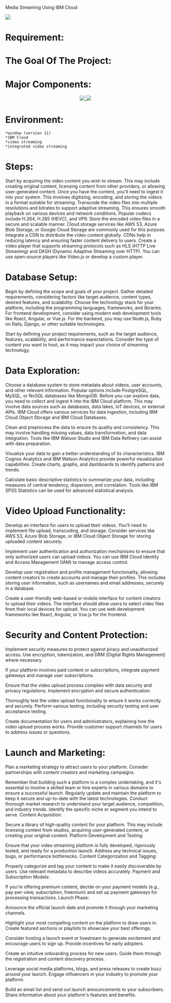 Media Streaming Using IBM Cloud
     

 <img src="https://media.istockphoto.com/id/1287677376/photo/television-streaming-multimedia-wall-concept.jpg?s=612x612&w=0&k=20&c=l708bRK47ZAVn2srax3fkVodTDEsK6nus0c6KHnUPbM=">

 # Requirement:

 # The Goal Of The Project:  


# Major Components:
<p align="center">
<a href="#">
<img src="https://blog.video.ibm.com/wp-content/uploads/2019/02/ibm-cloud-video-is-ibm-watson-media-twitter.jpg">
</a>
<a href="#">
<img src="https://blog.video.ibm.com/wp-content/uploads/2017/04/ustream-is-ibm-cloud-video.jpg" />
</a>
</p>

# Environment:
    *window (version 11)
    *IBM Cloud
    *video streaming
    *integrated video streaming

# Steps:
Start by acquiring the video content you wish to stream. This may include creating original content, licensing content from other providers, or allowing user-generated content.
Once you have the content, you'll need to ingest it into your system. This involves digitizing, encoding, and storing the videos in a format suitable for streaming.
Transcode the video files into multiple resolutions and bitrates to support adaptive streaming. This ensures smooth playback on various devices and network conditions. Popular codecs include H.264, H.265 (HEVC), and VP9.
Store the encoded video files in a secure and scalable manner. Cloud storage services like AWS S3, Azure Blob Storage, or Google Cloud Storage are commonly used for this purpose.
Integrate a CDN to distribute the video content globally. CDNs help in reducing latency and ensuring faster content delivery to users.
Create a video player that supports streaming protocols such as HLS (HTTP Live Streaming) and DASH (Dynamic Adaptive Streaming over HTTP). You can use open-source players like Video.js or develop a custom player.

# Database Setup:
Begin by defining the scope and goals of your project. Gather detailed requirements, considering factors like target audience, content types, desired features, and scalability.
Choose the technology stack for your platform, including the programming languages, frameworks, and libraries. For frontend development, consider using modern web development tools like React, Angular, or Vue.js. For the backend, you may use Node.js, Ruby on Rails, Django, or other suitable technologies.

Start by defining your project requirements, such as the target audience, features, scalability, and performance expectations. Consider the type of content you want to host, as it may impact your choice of streaming technology.

# Data Exploration:
Choose a database system to store metadata about videos, user accounts, and other relevant information. Popular options include PostgreSQL, MySQL, or NoSQL databases like MongoDB.
Before you can explore data, you need to collect and ingest it into the IBM Cloud platform. This may involve data sources such as databases, data lakes, IoT devices, or external APIs. IBM Cloud offers various services for data ingestion, including IBM Cloud Object Storage and IBM Cloud Databases.

Clean and preprocess the data to ensure its quality and consistency. This may involve handling missing values, data transformation, and data integration. Tools like IBM Watson Studio and IBM Data Refinery can assist with data preparation.

Visualize your data to gain a better understanding of its characteristics. IBM Cognos Analytics and IBM Watson Analytics provide powerful visualization capabilities. Create charts, graphs, and dashboards to identify patterns and trends.

Calculate basic descriptive statistics to summarize your data, including measures of central tendency, dispersion, and correlation. Tools like IBM SPSS Statistics can be used for advanced statistical analysis.

# Video Upload Functionality:
Develop an interface for users to upload their videos. You'll need to implement file upload, transcoding, and storage. Consider services like AWS S3, Azure Blob Storage, or IBM Cloud Object Storage for storing uploaded content securely.

Implement user authentication and authorization mechanisms to ensure that only authorized users can upload videos. You can use IBM Cloud Identity and Access Management (IAM) to manage access control.

Develop user registration and profile management functionality, allowing content creators to create accounts and manage their profiles. This includes storing user information, such as usernames and email addresses, securely in a database.

Create a user-friendly web-based or mobile interface for content creators to upload their videos. The interface should allow users to select video files from their local devices for upload. You can use web development frameworks like React, Angular, or Vue.js for the frontend.

# Security and Content Protection:
Implement security measures to protect against piracy and unauthorized access. Use encryption, tokenization, and DRM (Digital Rights Management) where necessary.

If your platform involves paid content or subscriptions, integrate payment gateways and manage user subscriptions.

Ensure that the video upload process complies with data security and privacy regulations. Implement encryption and secure authentication.

Thoroughly test the video upload functionality to ensure it works correctly and securely. Perform various testing, including security testing and user acceptance testing.

Create documentation for users and administrators, explaining how the video upload process works. Provide customer support channels for users to address issues or questions.

# Launch and Marketing:
Plan a marketing strategy to attract users to your platform. Consider partnerships with content creators and marketing campaigns.

Remember that building such a platform is a complex undertaking, and it's essential to involve a skilled team or hire experts in various domains to ensure a successful launch. Regularly update and maintain the platform to keep it secure and up-to-date with the latest technologies.
Conduct thorough market research to understand your target audience, competition, and industry trends. Identify the specific niche or segment you intend to serve.
Content Acquisition:

Secure a library of high-quality content for your platform. This may include licensing content from studios, acquiring user-generated content, or creating your original content.
Platform Development and Testing:

Ensure that your video streaming platform is fully developed, rigorously tested, and ready for a production launch. Address any technical issues, bugs, or performance bottlenecks.
Content Categorization and Tagging:

Properly categorize and tag your content to make it easily discoverable by users. Use relevant metadata to describe videos accurately.
Payment and Subscription Models:

If you're offering premium content, decide on your payment models (e.g., pay-per-view, subscription, freemium) and set up payment gateways for processing transactions.
Launch Phase:

Announce the official launch date and promote it through your marketing channels.

Highlight your most compelling content on the platform to draw users in. Create featured sections or playlists to showcase your best offerings.

Consider hosting a launch event or livestream to generate excitement and encourage users to sign up. Provide incentives for early adopters.

Create an intuitive onboarding process for new users. Guide them through the registration and content discovery process.

Leverage social media platforms, blogs, and press releases to create buzz around your launch. Engage influencers in your industry to promote your platform.

Build an email list and send out launch announcements to your subscribers. Share information about your platform's features and benefits.

